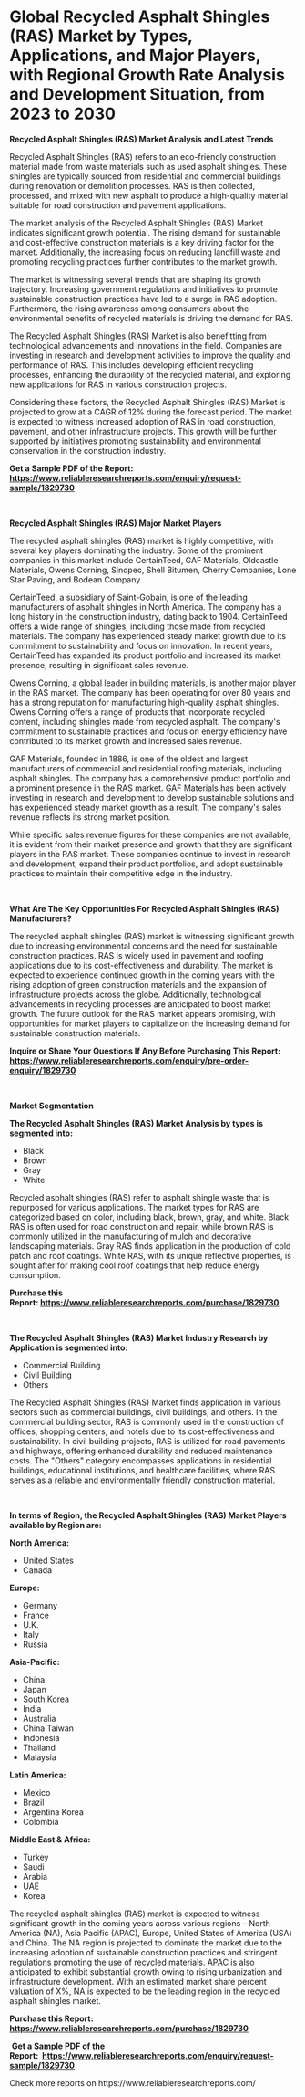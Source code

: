 <p><h1>Global Recycled Asphalt Shingles (RAS) Market by Types, Applications, and Major Players, with Regional Growth Rate Analysis and Development Situation, from 2023 to 2030</h1></p><p><strong>Recycled Asphalt Shingles (RAS) Market Analysis and Latest Trends</strong></p>
<p><p>Recycled Asphalt Shingles (RAS) refers to an eco-friendly construction material made from waste materials such as used asphalt shingles. These shingles are typically sourced from residential and commercial buildings during renovation or demolition processes. RAS is then collected, processed, and mixed with new asphalt to produce a high-quality material suitable for road construction and pavement applications.</p><p>The market analysis of the Recycled Asphalt Shingles (RAS) Market indicates significant growth potential. The rising demand for sustainable and cost-effective construction materials is a key driving factor for the market. Additionally, the increasing focus on reducing landfill waste and promoting recycling practices further contributes to the market growth. </p><p>The market is witnessing several trends that are shaping its growth trajectory. Increasing government regulations and initiatives to promote sustainable construction practices have led to a surge in RAS adoption. Furthermore, the rising awareness among consumers about the environmental benefits of recycled materials is driving the demand for RAS. </p><p>The Recycled Asphalt Shingles (RAS) Market is also benefitting from technological advancements and innovations in the field. Companies are investing in research and development activities to improve the quality and performance of RAS. This includes developing efficient recycling processes, enhancing the durability of the recycled material, and exploring new applications for RAS in various construction projects.</p><p>Considering these factors, the Recycled Asphalt Shingles (RAS) Market is projected to grow at a CAGR of 12% during the forecast period. The market is expected to witness increased adoption of RAS in road construction, pavement, and other infrastructure projects. This growth will be further supported by initiatives promoting sustainability and environmental conservation in the construction industry.</p></p>
<p><strong>Get a Sample PDF of the Report:&nbsp; <a href="https://www.reliableresearchreports.com/enquiry/request-sample/1829730">https://www.reliableresearchreports.com/enquiry/request-sample/1829730</a></strong></p>
<p>&nbsp;</p>
<p><strong>Recycled Asphalt Shingles (RAS) Major Market Players</strong></p>
<p><p>The recycled asphalt shingles (RAS) market is highly competitive, with several key players dominating the industry. Some of the prominent companies in this market include CertainTeed, GAF Materials, Oldcastle Materials, Owens Corning, Sinopec, Shell Bitumen, Cherry Companies, Lone Star Paving, and Bodean Company.</p><p>CertainTeed, a subsidiary of Saint-Gobain, is one of the leading manufacturers of asphalt shingles in North America. The company has a long history in the construction industry, dating back to 1904. CertainTeed offers a wide range of shingles, including those made from recycled materials. The company has experienced steady market growth due to its commitment to sustainability and focus on innovation. In recent years, CertainTeed has expanded its product portfolio and increased its market presence, resulting in significant sales revenue.</p><p>Owens Corning, a global leader in building materials, is another major player in the RAS market. The company has been operating for over 80 years and has a strong reputation for manufacturing high-quality asphalt shingles. Owens Corning offers a range of products that incorporate recycled content, including shingles made from recycled asphalt. The company's commitment to sustainable practices and focus on energy efficiency have contributed to its market growth and increased sales revenue.</p><p>GAF Materials, founded in 1886, is one of the oldest and largest manufacturers of commercial and residential roofing materials, including asphalt shingles. The company has a comprehensive product portfolio and a prominent presence in the RAS market. GAF Materials has been actively investing in research and development to develop sustainable solutions and has experienced steady market growth as a result. The company's sales revenue reflects its strong market position.</p><p>While specific sales revenue figures for these companies are not available, it is evident from their market presence and growth that they are significant players in the RAS market. These companies continue to invest in research and development, expand their product portfolios, and adopt sustainable practices to maintain their competitive edge in the industry.</p></p>
<p>&nbsp;</p>
<p><strong>What Are The Key Opportunities For Recycled Asphalt Shingles (RAS) Manufacturers?</strong></p>
<p><p>The recycled asphalt shingles (RAS) market is witnessing significant growth due to increasing environmental concerns and the need for sustainable construction practices. RAS is widely used in pavement and roofing applications due to its cost-effectiveness and durability. The market is expected to experience continued growth in the coming years with the rising adoption of green construction materials and the expansion of infrastructure projects across the globe. Additionally, technological advancements in recycling processes are anticipated to boost market growth. The future outlook for the RAS market appears promising, with opportunities for market players to capitalize on the increasing demand for sustainable construction materials.</p></p>
<p><strong>Inquire or Share Your Questions If Any Before Purchasing This Report: <a href="https://www.reliableresearchreports.com/enquiry/pre-order-enquiry/1829730">https://www.reliableresearchreports.com/enquiry/pre-order-enquiry/1829730</a></strong></p>
<p>&nbsp;</p>
<p><strong>Market Segmentation</strong></p>
<p><strong>The Recycled Asphalt Shingles (RAS) Market Analysis by types is segmented into:</strong></p>
<p><ul><li>Black</li><li>Brown</li><li>Gray</li><li>White</li></ul></p>
<p><p>Recycled asphalt shingles (RAS) refer to asphalt shingle waste that is repurposed for various applications. The market types for RAS are categorized based on color, including black, brown, gray, and white. Black RAS is often used for road construction and repair, while brown RAS is commonly utilized in the manufacturing of mulch and decorative landscaping materials. Gray RAS finds application in the production of cold patch and roof coatings. White RAS, with its unique reflective properties, is sought after for making cool roof coatings that help reduce energy consumption.</p></p>
<p><strong>Purchase this Report:&nbsp;<a href="https://www.reliableresearchreports.com/purchase/1829730">https://www.reliableresearchreports.com/purchase/1829730</a></strong></p>
<p>&nbsp;</p>
<p><strong>The Recycled Asphalt Shingles (RAS) Market Industry Research by Application is segmented into:</strong></p>
<p><ul><li>Commercial Building</li><li>Civil Building</li><li>Others</li></ul></p>
<p><p>The Recycled Asphalt Shingles (RAS) Market finds application in various sectors such as commercial buildings, civil buildings, and others. In the commercial building sector, RAS is commonly used in the construction of offices, shopping centers, and hotels due to its cost-effectiveness and sustainability. In civil building projects, RAS is utilized for road pavements and highways, offering enhanced durability and reduced maintenance costs. The "Others" category encompasses applications in residential buildings, educational institutions, and healthcare facilities, where RAS serves as a reliable and environmentally friendly construction material.</p></p>
<p>&nbsp;</p>
<p><strong>In terms of Region, the Recycled Asphalt Shingles (RAS) Market Players available by Region are:</strong></p>
<p>
    <p> <strong> North America: </strong>
        <ul>
            <li>United States</li>
            <li>Canada</li>
        </ul>
        </p> 
    <p> <strong> Europe: </strong>
        <ul>
            <li>Germany</li>
            <li>France</li>
            <li>U.K.</li>
            <li>Italy</li>
            <li>Russia</li>
        </ul>
        </p> 
    <p> <strong> Asia-Pacific: </strong>
        <ul>
            <li>China</li>
            <li>Japan</li>
            <li>South Korea</li>
            <li>India</li>
            <li>Australia</li>
            <li>China Taiwan</li>
            <li>Indonesia</li>
            <li>Thailand</li>
            <li>Malaysia</li>
        </ul>
        </p> 
    <p> <strong> Latin America: </strong>
        <ul>
            <li>Mexico</li>
            <li>Brazil</li>
            <li>Argentina Korea</li>
            <li>Colombia</li>
        </ul>
        </p> 
    <p> <strong> Middle East & Africa: </strong>
        <ul>
            <li>Turkey</li>
            <li>Saudi</li>
            <li>Arabia</li>
            <li>UAE</li>
            <li>Korea</li>
        </ul>
    </p>
    </p>
<p><p>The recycled asphalt shingles (RAS) market is expected to witness significant growth in the coming years across various regions – North America (NA), Asia Pacific (APAC), Europe, United States of America (USA) and China. The NA region is projected to dominate the market due to the increasing adoption of sustainable construction practices and stringent regulations promoting the use of recycled materials. APAC is also anticipated to exhibit substantial growth owing to rising urbanization and infrastructure development. With an estimated market share percent valuation of X%, NA is expected to be the leading region in the recycled asphalt shingles market.</p></p>
<p><strong>Purchase this Report: <a href="https://www.reliableresearchreports.com/purchase/1829730">https://www.reliableresearchreports.com/purchase/1829730</a></strong></p>
<p>&nbsp;<strong>Get a Sample PDF of the Report:&nbsp;&nbsp;<a href="https://www.reliableresearchreports.com/enquiry/request-sample/1829730">https://www.reliableresearchreports.com/enquiry/request-sample/1829730</a></strong></p>
<p><strong></strong></p>
<p>Check more reports on https://www.reliableresearchreports.com/</p>